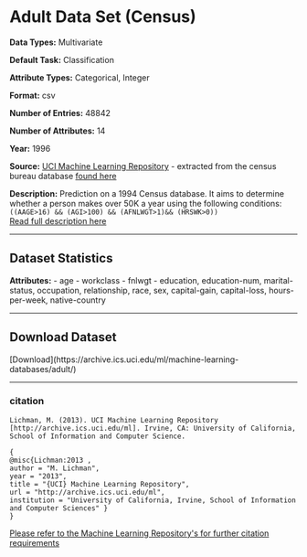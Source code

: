 # Adult Data Set (Census)

<b>Data Types:</b> Multivariate

<b>Default Task:</b> Classification

<b>Attribute Types:</b> Categorical, Integer

<b>Format:</b> csv

<b>Number of Entries:</b> 48842

<b>Number of Attributes:</b> 14

<b>Year:</b> 1996

<b>Source:</b> [UCI Machine Learning Repository](https://archive.ics.uci.edu/ml/datasets/adult) - extracted from the census bureau database [found here](http://www.census.gov/ftp/pub/DES/www/welcome.html)

<b>Description:</b> Prediction on a 1994 Census database. It aims to determine whether a person makes over 50K a year using the following conditions:
`` ((AAGE>16) && (AGI>100) && (AFNLWGT>1)&& (HRSWK>0))``  
[Read full description here](https://archive.ics.uci.edu/ml/machine-learning-databases/adult/adult.names)

---

<h2>Dataset Statistics</h2>
<b>Attributes:</b>
- age
- workclass
- fnlwgt
- education, education-num, marital-status, occupation, relationship, race, sex, capital-gain, capital-loss, hours-per-week, native-country

---

 <h2>Download Dataset</h2>
 [Download](https://archive.ics.uci.edu/ml/machine-learning-databases/adult/)

 ---


<h3>citation</h3>  

```
Lichman, M. (2013). UCI Machine Learning Repository [http://archive.ics.uci.edu/ml]. Irvine, CA: University of California, School of Information and Computer Science.
```


 ```
 {
 @misc{Lichman:2013 ,
 author = "M. Lichman",
 year = "2013",
 title = "{UCI} Machine Learning Repository",
 url = "http://archive.ics.uci.edu/ml",
 institution = "University of California, Irvine, School of Information and Computer Sciences" }
 }
 ```
 [Please refer to the Machine Learning Repository's for further citation requirements](https://archive.ics.uci.edu/ml/citation_policy.html)
